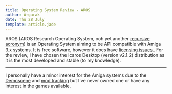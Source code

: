 ```yaml
---
title: Operating System Review - AROS
author: Argarak
date: Thu 28 July
template: article.jade
---
```


AROS (AROS Research Operating System, ooh yet another [recursive acronym](https://en.wikipedia.org/wiki/Recursive_acronym)) is an Operating System aiming to be API compatible with Amiga 3.x systems. It is free software, however it does have [licensing issues.](http://www.evillabs.net/AROS/Audit-2012-03-14/AROS-trunk.txt). For the review, I have chosen the Icaros Desktop (version v2.1.2) distribution as it is the most developed and stable (to my knowledge).

<hr>

I personally have a minor interest for the Amiga systems due to the [Demoscene](https://en.wikipedia.org/wiki/Demoscene) and [mod tracking](https://modarchive.org/) but I've never owned one or have any interest in the games available. 
